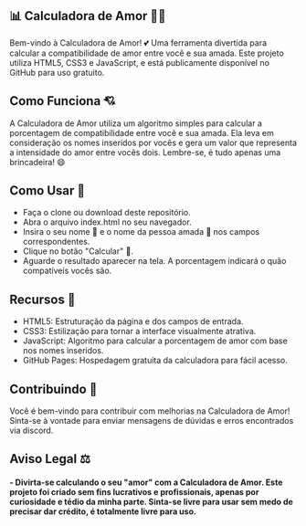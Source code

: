 ## 📊 Calculadora de Amor 💑💖
Bem-vindo à Calculadora de Amor! 💕 Uma ferramenta divertida para calcular a compatibilidade de amor entre você e sua amada. Este projeto utiliza HTML5, CSS3 e JavaScript, e está publicamente disponível no GitHub para uso gratuito.

## Como Funciona 💘
A Calculadora de Amor utiliza um algoritmo simples para calcular a porcentagem de compatibilidade entre você e sua amada. Ela leva em consideração os nomes inseridos por vocês e gera um valor que representa a intensidade do amor entre vocês dois. Lembre-se, é tudo apenas uma brincadeira! 😄

## Como Usar 📝
- Faça o clone ou download deste repositório.
- Abra o arquivo index.html no seu navegador.
- Insira o seu nome 💑 e o nome da pessoa amada 💑 nos campos correspondentes.
- Clique no botão "Calcular" 💓.
- Aguarde o resultado aparecer na tela. A porcentagem indicará o quão compatíveis vocês são.

## Recursos 🚀

- HTML5: Estruturação da página e dos campos de entrada.
- CSS3: Estilização para tornar a interface visualmente atrativa.
- JavaScript: Algoritmo para calcular a porcentagem de amor com base nos nomes inseridos.
- GitHub Pages: Hospedagem gratuita da calculadora para fácil acesso.
## Contribuindo 🤝
Você é bem-vindo para contribuir com melhorias na Calculadora de Amor! Sinta-se à vontade para enviar mensagens de dúvidas e erros encontrados via discord.

## Aviso Legal ⚖️
#### - Divirta-se calculando o seu "amor" com a Calculadora de Amor. Este projeto foi criado sem fins lucrativos e profissionais, apenas por curiosidade e tédio da minha parte. Sinta-se livre para usar sem medo de precisar dar crédito, é totalmente livre para uso.
